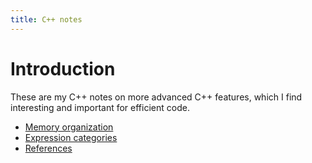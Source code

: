 ```yaml
---
title: C++ notes
---
```


# Introduction

These are my C++ notes on more advanced C++ features, which I find
interesting and important for efficient code.

* [Memory organization](memory)
* [Expression categories](categories)
* [References](references)
